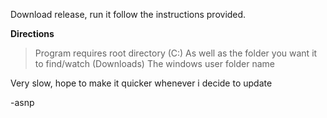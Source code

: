 Download release, run it follow the instructions provided.

**Directions**
> Program requires root directory (C:\) 
> As well as the folder you want it to find/watch (Downloads) 
> The windows user folder name

Very slow, hope to make it quicker whenever i decide to update

-asnp
